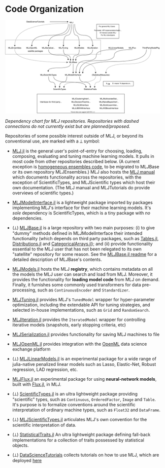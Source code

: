 # Code Organization

![](material/MLJ_stack.svg)

*Dependency chart for MLJ repositories. Repositories with dashed
connections do not currently exist but are planned/proposed.*

Repositories of some possible interest outside of MLJ, or beyond
its conventional use, are marked with a ⟂ symbol:

* [MLJ.jl](https://github.com/alan-turing-institute/MLJ.jl) is the
  general user's point-of-entry for choosing, loading, composing,
  evaluating and tuning machine learning models. It pulls in most code
  from other repositories described below. (A current exception is
  [homogeneous ensembles code](src/ensembles.jl), to be migrated to
  MLJBase or its own repository MLJEnsembles.) MLJ also hosts the [MLJ
  manual](src/docs) which documents functionality across the
  repositories, with the exception of ScientificTypes, and
  MLJScientific types which host their own documentation. (The MLJ
  manual and MLJTutorials do provide overviews of scientific types.)

* [MLJModelInterface.jl](https://github.com/alan-turing-institute/MLJModelInterface.jl)
  is a lightweight package imported by packages implementing
  MLJ's interface for their machine learning models. It's *sole*
  dependency is ScientificTypes, which is a tiny package with *no*
  dependencies. 

* (⟂)
  [MLJBase.jl](https://github.com/alan-turing-institute/MLJBase.jl) is
  a large repository with two main purposes: (i) to give "dummy"
  methods defined in MLJModelInterface their intended functionality
  (which depends on third party packages, such as
  [Tables.jl](https://github.com/JuliaData/Tables.jl),
  [Distributions.jl](https://github.com/JuliaStats/Distributions.jl)
  and
  [CategoricalArrays.jl](https://github.com/JuliaData/CategoricalArrays.jl));
  and (ii) provide functionality essential to the MLJ user that has
  not been relegated to its own "satellite" repository for some
  reason. See the [MLJBase.jl
  readme](https://github.com/alan-turing-institute/MLJBase.jl) for a
  detailed description of MLJBase's contents.

* [MLJModels.jl](https://github.com/alan-turing-institute/MLJModels.jl)
  hosts the MLJ **registry**, which contains metadata on all the
  models the MLJ user can search and load from MLJ. Moreover, it
  provides the functionality for **loading model code** from MLJ on
  demand. Finally, it furnishes some commonly used transformers for
  data pre-processing, such as `ContinuousEncoder` and `Standardizer`.

* [MLJTuning.jl](https://github.com/alan-turing-institute/MLJTuning.jl)
  provides MLJ's `TunedModel` wrapper for hyper-parameter
  optimization, including the extendable API for tuning strategies,
  and selected in-house implementations, such as `Grid` and
  `RandomSearch`.
  
* [MLJIteration.jl](https://github.com/JuliaAI/MLJIteration.jl)
  provides the `IteratedModel` wrapper for controlling iterative
  models (snapshots, early stopping criteria, etc)
  
* [MLJSerialization.jl](https://github.com/JuliaAI/MLJSerialization.jl)
  provides functionality for saving MLJ machines to file
  
* [MLJOpenML.jl](https://github.com/JuliaAI/MLJOpenML.jl) provides
  integration with the [OpenML](https://www.openml.org) data science
  exchange platform
  
* (⟂)
  [MLJLinearModels.jl](https://github.com/alan-turing-institute/MLJLinearModels.jl)
  is an experimental package for a wide range of julia-native penalized linear models
  such as Lasso, Elastic-Net, Robust regression, LAD regression,
  etc. 

* [MLJFlux.jl](https://github.com/alan-turing-institute/MLJFlux.jl) an
  experimental package for using **neural-network models**, built with
  [Flux.jl](https://github.com/FluxML/Flux.jl), in MLJ.
  
* (⟂)
  [ScientificTypes.jl](https://github.com/alan-turing-institute/ScientificTypes.jl)
  is an ultra lightweight package providing "scientific" types,
  such as `Continuous`, `OrderedFactor`, `Image` and `Table`. It's
  purpose is to formalize conventions around the scientific
  interpretation of ordinary machine types, such as `Float32` and
  `DataFrame`.
  
* (⟂)
  [MLJScientificTypes.jl](https://github.com/alan-turing-institute/MLJScientificTypes.jl)
  articulates MLJ's own convention for the scientific interpretation of
  data.
  
* (⟂)
  [StatisticalTraits.jl](https://github.com/alan-turing-institute/StatisticalTraits.jl)
  An ultra lightweight package defining fall-back implementations for
  a collection of traits possessed by statistical objects.

* (⟂)
  [DataScienceTutorials](https://github.com/alan-turing-institute/DataScienceTutorials.jl)
  collects tutorials on how to use MLJ, which are deployed
  [here](https://alan-turing-institute.github.io/DataScienceTutorials.jl/)
